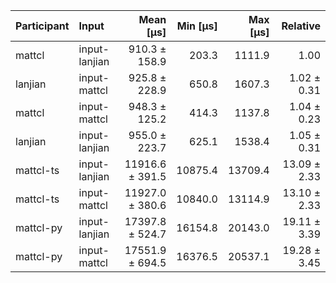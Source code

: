 | Participant | Input | Mean [µs] | Min [µs] | Max [µs] | Relative |
|:---|:---|---:|---:|---:|---:|
| mattcl | input-lanjian | 910.3 ± 158.9 | 203.3 | 1111.9 | 1.00 |
| lanjian | input-mattcl | 925.8 ± 228.9 | 650.8 | 1607.3 | 1.02 ± 0.31 |
| mattcl | input-mattcl | 948.3 ± 125.2 | 414.3 | 1137.8 | 1.04 ± 0.23 |
| lanjian | input-lanjian | 955.0 ± 223.7 | 625.1 | 1538.4 | 1.05 ± 0.31 |
| mattcl-ts | input-lanjian | 11916.6 ± 391.5 | 10875.4 | 13709.4 | 13.09 ± 2.33 |
| mattcl-ts | input-mattcl | 11927.0 ± 380.6 | 10840.0 | 13114.9 | 13.10 ± 2.33 |
| mattcl-py | input-lanjian | 17397.8 ± 524.7 | 16154.8 | 20143.0 | 19.11 ± 3.39 |
| mattcl-py | input-mattcl | 17551.9 ± 694.5 | 16376.5 | 20537.1 | 19.28 ± 3.45 |
